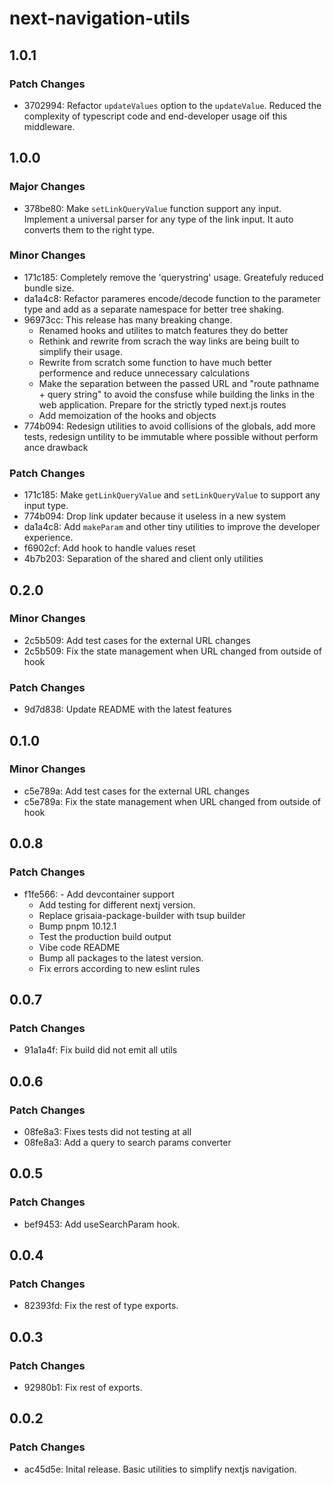 # next-navigation-utils

## 1.0.1

### Patch Changes

- 3702994: Refactor `updateValues` option to the `updateValue`. Reduced the complexity of typescript code and end-developer usage oif this middleware.

## 1.0.0

### Major Changes

- 378be80: Make `setLinkQueryValue` function support any input. Implement a universal parser for any type of the link input. It auto converts them to the right type.

### Minor Changes

- 171c185: Completely remove the 'querystring' usage. Greatefuly reduced bundle size.
- da1a4c8: Refactor parameres encode/decode function to the parameter type and add as a separate namespace for better tree shaking.
- 96973cc: This release has many breaking change.
  - Renamed hooks and utilites to match features they do better
  - Rethink and rewrite from scrach the way links are being built to simplify their usage.
  - Rewrite from scratch some function to have much better performence and reduce unnecessary calculations
  - Make the separation between the passed URL and "route pathname + query string" to avoid the consfuse while building the links in the web application. Prepare for the strictly typed next.js routes
  - Add memoization of the hooks and objects
- 774b094: Redesign utilities to avoid collisions of the globals, add more tests, redesign untility to be immutable where possible without perform ance drawback

### Patch Changes

- 171c185: Make `getLinkQueryValue` and `setLinkQueryValue` to support any input type.
- 774b094: Drop link updater because it useless in a new system
- da1a4c8: Add `makeParam` and other tiny utilities to improve the developer experience.
- f6902cf: Add hook to handle values reset
- 4b7b203: Separation of the shared and client only utilities

## 0.2.0

### Minor Changes

- 2c5b509: Add test cases for the external URL changes
- 2c5b509: Fix the state management when URL changed from outside of hook

### Patch Changes

- 9d7d838: Update README with the latest features

## 0.1.0

### Minor Changes

- c5e789a: Add test cases for the external URL changes
- c5e789a: Fix the state management when URL changed from outside of hook

## 0.0.8

### Patch Changes

- f1fe566: - Add devcontainer support
  - Add testing for different nextj version.
  - Replace grisaia-package-builder with tsup builder
  - Bump pnpm 10.12.1
  - Test the production build output
  - Vibe code README
  - Bump all packages to the latest version.
  - Fix errors according to new eslint rules

## 0.0.7

### Patch Changes

- 91a1a4f: Fix build did not emit all utils

## 0.0.6

### Patch Changes

- 08fe8a3: Fixes tests did not testing at all
- 08fe8a3: Add a query to search params converter

## 0.0.5

### Patch Changes

- bef9453: Add useSearchParam hook.

## 0.0.4

### Patch Changes

- 82393fd: Fix the rest of type exports.

## 0.0.3

### Patch Changes

- 92980b1: Fix rest of exports.

## 0.0.2

### Patch Changes

- ac45d5e: Inital release. Basic utilities to simplify nextjs navigation.
